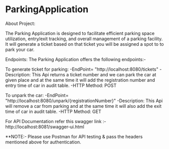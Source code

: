 # ParkingApplication
About Project:

The Parking Application is designed to facilitate efficient parking space utilization, entry/exit tracking, and overall management of a parking facility. It will generate a ticket based on that ticket you will be assigned a spot to to park your car.

Endpoints: The Parking Application offers the following endpoints:-

To generate ticket for parking:
-EndPoint= "http://localhost:8080/tickets"
-Description: This Api returns a ticket number and we can park the car at given place and at the same time it will add the registration number and entry time of car in audit table.
-HTTP Method: POST


To unpark the car:
-EndPoint= "http://localhost:8080/unpark/{registrationNumber}"
-Description: This Api will remove a car from parking and at the same time it will also add the exit time of car in audit table.
-HTTP Method: GET

For API Documentation refer this swagger link :- http://localhost:8081/swagger-ui.html

**NOTE:- Please use Postman for API testing & pass the headers mentioned above for authentication.

